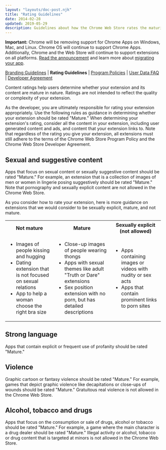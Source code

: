 ```yaml
---
layout: "layouts/doc-post.njk"
title: "Rating Guidelines"
date: 2014-02-28
updated: 2019-05-29
description: Guidelines about how the Chrome Web Store rates the maturity of content.
---
```


<div class="aside aside--caution"><b>Important:</b> Chrome will be removing support for Chrome Apps on Windows, Mac, and Linux. Chrome OS will continue to support Chrome Apps. Additionally, Chrome and the Web Store will continue to support extensions on all platforms. <a href="http://blog.chromium.org/2016/08/from-chrome-apps-to-web.html">Read the announcement</a> and learn more about <a href="/apps/migration">migrating your app</a>.</div>

[Branding Guidelines][3] | **Rating Guidelines** | [Program Policies][4] | [User Data FAQ][5] |
[Developer Agreement][6]

Content ratings help users determine whether your extension and its content are mature in nature.
Ratings are not intended to reflect the quality or complexity of your extension.

As the developer, you are ultimately responsible for rating your extension appropriately. Use the
following rules as guidance in determining whether your extension should be rated "Mature." When
determining your extension's rating, consider all the content in your extension, including user generated
content and ads, and content that your extension links to. Note that regardless of the rating you give
your extension, all extensions must still adhere to the terms of the Chrome Web Store Program Policy and
the Chrome Web Store Developer Agreement.

## Sexual and suggestive content

Apps that focus on sexual content or sexually suggestive content should be rated "Mature." For
example, an extension that is a collection of images of men or women in lingerie posing suggestively
should be rated "Mature." Note that pornography and sexually explicit content are not allowed in the
Chrome Web Store.

As you consider how to rate your extension, here is more guidance on extensions that we would consider to be
sexually explicit, mature, and not mature.

<table><tbody><tr><th>Not mature</th><th>Mature</th><th>Sexually explicit (not
allowed)</th></tr><tr><td><ul><li>Images of people kissing and hugging</li><li>Dating extension that
is not focused on sexual relations</li><li>App to help a woman choose the right bra
size</li></ul></td><td><ul><li>Close-up images of people wearing thongs</li><li>Apps with sexual
themes like adult "Truth or Dare" extensions</li><li>Sex position extension with no porn, but has detailed descriptions</li></ul></td><td><ul><li>Apps containing images or videos with nudity or sex acts</li><li>Apps that contain prominent links to porn sites</li></ul></td></tr></tbody></table>

## Strong language

Apps that contain explicit or frequent use of profanity should be rated "Mature."

## Violence

Graphic cartoon or fantasy violence should be rated "Mature." For example, games that depict graphic
violence like decapitations or close-ups of wounds should be rated "Mature." Gratuitous real
violence is not allowed in the Chrome Web Store.

## Alcohol, tobacco and drugs

Apps that focus on the consumption or sale of drugs, alcohol or tobacco should be rated "Mature."
For example, a game where the main character is a drug dealer should be rated "Mature." Illegal
activity or alcohol, tobacco or drug content that is targeted at minors is not allowed in the Chrome
Web Store.

[1]: http://blog.chromium.org/2016/08/from-chrome-apps-to-web.html
[2]: /apps/migration
[3]: /docs/webstore/branding
[4]: /docs/webstore/program_policies
[5]: /docs/webstore/user_data
[6]: /docs/webstore/terms
